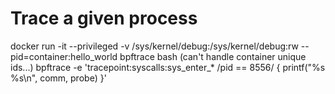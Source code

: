 # Trace a given process

docker run -it --privileged -v /sys/kernel/debug:/sys/kernel/debug:rw --pid=container:hello_world bpftrace bash
(can't handle container unique ids...)
bpftrace -e 'tracepoint:syscalls:sys_enter_* /pid == 8556/ {  printf("%s %s\n", comm, probe) }'

